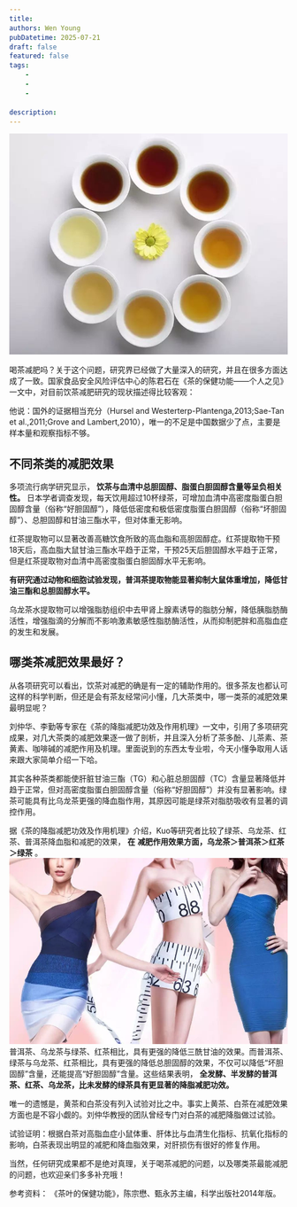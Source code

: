 ```yaml
---
title: 
authors: Wen Young
pubDatetime: 2025-07-21
draft: false
featured: false
tags: 
    - 
    - 
    - 

description: 
---
```



![图片](img/1.jpg)  

喝茶减肥吗？关于这个问题，研究界已经做了大量深入的研究，并且在很多方面达成了一致。国家食品安全风险评估中心的陈君石在《茶的保健功能——个人之见》一文中，对目前饮茶减肥研究的现状描述得比较客观：
  

他说：国外的证据相当充分（Hursel and Westerterp-Plantenga,2013;Sae-Tan et al.,2011;Grove and Lambert,2010），唯一的不足是中国数据少了点，主要是样本量和观察指标不够。
## 不同茶类的减肥效果
多项流行病学研究显示， **饮茶与血清中总胆固醇、脂蛋白胆固醇含量等呈负相关性。** 日本学者调查发现，每天饮用超过10杯绿茶，可增加血清中高密度脂蛋白胆固醇含量（俗称“好胆固醇”），降低低密度和极低密度脂蛋白胆固醇（俗称“坏胆固醇”）、总胆固醇和甘油三酯水平，但对体重无影响。
  

红茶提取物可以显著改善高糖饮食所致的高血脂和高胆固醇症。红茶提取物干预18天后，高血脂大鼠甘油三酯水平趋于正常，干预25天后胆固醇水平趋于正常，但是红茶提取物对血清中高密度脂蛋白胆固醇水平无影响。
  

**有研究通过动物和细胞试验发现，普洱茶提取物能显著抑制大鼠体重增加，降低甘油三酯和总胆固醇水平。**
  

乌龙茶水提取物可以增强脂肪组织中去甲肾上腺素诱导的脂肪分解，降低胰脂肪酶活性，增强脂滴的分解而不影响激素敏感性脂肪酶活性，从而抑制肥胖和高脂血症的发生和发展。


## 哪类茶减肥效果最好？
从各项研究可以看出，饮茶对减肥的确是有一定的辅助作用的。很多茶友也都认可这样的科学判断，但还是会有茶友经常问小懂，几大茶类中，哪一类茶的减肥效果最明显呢？
  

刘仲华、李勤等专家在《茶的降脂减肥功效及作用机理》一文中，引用了多项研究成果，对几大茶类的减肥效果逐一做了剖析，并且深入分析了茶多酚、儿茶素、茶黄素、咖啡碱的减肥作用及机理。里面说到的东西太专业啦，今天小懂争取用人话来跟大家简单介绍一下哈。
  

其实各种茶类都能使肝脏甘油三酯（TG）和心脏总胆固醇（TC）含量显著降低并趋于正常，但对高密度脂蛋白胆固醇含量（俗称“好胆固醇”）并没有显著影响。绿茶可能具有比乌龙茶更强的降血脂作用，其原因可能是绿茶对脂肪吸收有显著的调控作用。
  

据《茶的降脂减肥功效及作用机理》介绍，Kuo等研究者比较了绿茶、乌龙茶、红茶、普洱茶降血脂和减肥的效果， **在** **减肥作用效果方面，乌龙茶＞普洱茶＞红茶＞绿茶** 。
![图片](img/2.jpg)
普洱茶、乌龙茶与绿茶、红茶相比，具有更强的降低三酰甘油的效果。而普洱茶、绿茶与乌龙茶、红茶相比，具有更强的降低总胆固醇的效果，不仅可以降低“坏胆固醇”含量，还能提高“好胆固醇”含量。这些结果表明， **全发酵、半发酵的普洱茶、红茶、乌龙茶，比未发酵的绿茶具有更显著的降脂减肥功效。**
  

唯一的遗憾是，黄茶和白茶没有列入试验对比之中。事实上黄茶、白茶在减肥效果方面也是不容小觑的。刘仲华教授的团队曾经专门对白茶的减肥降脂做过试验。
  

试验证明：根据白茶对高脂血症小鼠体重、肝体比与血清生化指标、抗氧化指标的影响，白茶表现出明显的减肥和降血脂效果，对肝损伤有很好的修复作用。
  

当然，任何研究成果都不是绝对真理，关于喝茶减肥的问题，以及哪类茶最能减肥的问题，也欢迎亲们多多补充哦！
  

参考资料：
《茶叶的保健功能》，陈宗懋、甄永苏主编，科学出版社2014年版。
  


